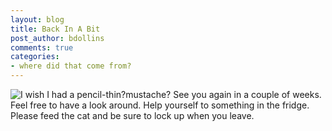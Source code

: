 ```yaml
---
layout: blog
title: Back In A Bit
post_author: bdollins
comments: true
categories:
- where did that come from?
---
```


<img alt="I wish I had a pencil-thin?mustache?" src="http://geobabble.files.wordpress.com/2007/07/fla.jpg" />
See you again in a couple of weeks. Feel free to have a look around. Help yourself to something in the fridge. Please feed the cat and be sure to lock up when you leave.
